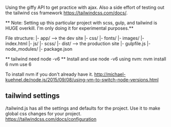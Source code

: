 Using the giffy API to get practice with ajax. Also a side effort of testing out the tailwind css framework https://tailwindcss.com/docs/.

** Note: Setting up this particular project with scss, gulp, and tailwind is HUGE overkill. I'm only doing it for experimental purposes.**

File structure:
 |- app/ --> the dev site
      |- css/
      |- fonts/
      |- images/ 
      |- index.html
      |- js/ 
      |- scss/
  |- dist/ --> the production site
  |- gulpfile.js
  |- node_modules/
  |- package.json

** tailwind need node -v6 **
Install and use node -v6 using nvm:
nvm install 6
nvm use 6

To install nvm if you don't already have it. http://michael-kuehnel.de/node.js/2015/09/08/using-vm-to-switch-node-versions.html

tailwind settings
-----------------

/tailwind.js has all the settings and defaults for the project. Use it to make global css changes for your project.
https://tailwindcss.com/docs/configuration 

